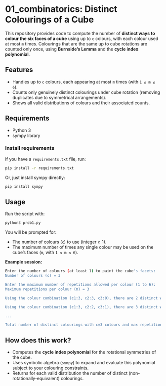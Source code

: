 # 01_combinatorics: Distinct Colourings of a Cube

This repository provides code to compute the number of **distinct ways to colour the six faces of a cube** using up to `c` colours, with each colour used at most `m` times. Colourings that are the same up to cube rotations are counted only once, using **Burnside’s Lemma** and the **cycle index polynomial**.

## Features

- Handles up to `c` colours, each appearing at most `m` times (with `1 ≤ m ≤ 6`).
- Counts only genuinely distinct colourings under cube rotation (removing duplicates due to symmetrical arrangements).
- Shows all valid distributions of colours and their associated counts.

## Requirements

- Python 3
- sympy library

### Install requirements

If you have a `requirements.txt` file, run:

```bash
pip install -r requirements.txt
```
Or, just install sympy directly:

```bash
pip install sympy
```

## Usage

Run the script with:

```bash
python3 prob1.py
```

You will be prompted for:

- The number of colours (`c`) to use (integer ≥ 1).
- The maximum number of times any single colour may be used on the cube’s faces (`m`, with `1 ≤ m ≤ 6`).

**Example session:**
```bash
Enter the number of colours (at least 1) to paint the cube's facets:
Number of colours (c) = 3

Enter the maximum number of repetitions allowed per colour (1 to 6):
Maximum repetitions per colour (m) = 3

Using the colour combination (c1:3, c2:3, c3:0), there are 2 distinct ways to colour the cube.

Using the colour combination (c1:3, c2:2, c3:1), there are 3 distinct ways to colour the cube.

...

Total number of distinct colourings with c=3 colours and max repetitions per colour m=3 is: 30 
```


## How does this work?

- Computes the **cycle index polynomial** for the rotational symmetries of the cube.
- Uses symbolic algebra (`sympy`) to expand and evaluate this polynomial subject to your colouring constraints.
- Returns for each valid distribution the number of distinct (non-rotationally-equivalent) colourings.

